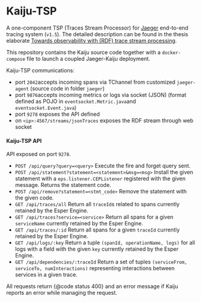 # Kaiju-TSP

A one-component TSP (Traces Stream Processor) for [Jaeger](https://github.com/jaegertracing/jaeger) end-to-end tracing system (`v1.5`). The detailed description can be found in the thesis elaborate [Towards observability with (RDF) trace stream processing](https://www.politesi.polimi.it/handle/10589/144741).

This repository contains the Kaiju source code together with a `docker-compose` file to launch a coupled Jaeger-Kaiju deployment.

Kaiju-TSP communications:
- port `2042`accepts incoming spans via TChannel from customized `jaeger-agent` (source code in folder `jaeger`)
- port `9876`accepts incoming metrics or logs via socket (JSON) (format defined as POJO in `eventsocket.Metric.java`and `eventsocket.Event.java`)
- port `9278` exposes the API defined 
- on `<ip>:4567/streams/jsonTraces` exposes the RDF stream through web socket

#### Kaiju-TSP API

API exposed on port `9278`.
- `POST /api/query?query=<query>` Execute the fire and forget query sent.
- `POST /api/statement?statement=<statement>&msg=<msg>` Install the given statement with a `eps.listener.CEPListener` registered with the given message. Returns the statement code.
- `POST /api/remove?statement=<stmt_code>` Remove the statement with the given code.
- `GET /api/traces/all` Return all `traceId`s related to spans currently retained by the Esper Engine.
- `GET /api/traces?service=<service>` Return all spans for a given `serviceName` currently retained by the Esper Engine.
- `GET /api/traces/:id` Return all spans for a given `traceId` currently retained by the Esper Engine.
- `GET /api/logs/:key` Return a tuple `(spanId, operationName, logs)` for all logs with a field with the given `key` currently retained by the Esper Engine.
- `GET /api/dependencies/:traceId` Return a set of tuples `(serviceFrom, serviceTo, numInteractions)` representing interactions between services in a given trace.

All requests return {@code status 400} and an error message if Kaiju reports an error while managing the request.
